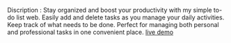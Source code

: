 Discription :
Stay organized and boost your productivity with my simple to-do list web. Easily add and delete tasks as you manage your daily activities.
Keep track of what needs to be done. Perfect for managing both personal and professional tasks in one convenient place.
[live demo](https://to-do-list-website-b.netlify.app/)
